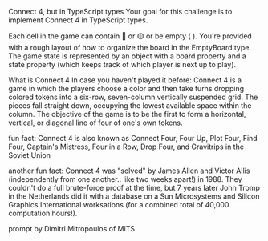 Connect 4, but in TypeScript types
Your goal for this challenge is to implement Connect 4 in TypeScript types.

Each cell in the game can contain 🔴 or 🟡 or be empty ( ). You're provided with a rough layout of how to organize the board in the EmptyBoard type. The game state is represented by an object with a board property and a state property (which keeps track of which player is next up to play).

What is Connect 4
In case you haven't played it before: Connect 4 is a game in which the players choose a color and then take turns dropping colored tokens into a six-row, seven-column vertically suspended grid. The pieces fall straight down, occupying the lowest available space within the column. The objective of the game is to be the first to form a horizontal, vertical, or diagonal line of four of one's own tokens.

fun fact: Connect 4 is also known as Connect Four, Four Up, Plot Four, Find Four, Captain's Mistress, Four in a Row, Drop Four, and Gravitrips in the Soviet Union

another fun fact: Connect 4 was "solved" by James Allen and Victor Allis (independently from one another.. like two weeks apart!) in 1988. They couldn't do a full brute-force proof at the time, but 7 years later John Tromp in the Netherlands did it with a database on a Sun Microsystems and Silicon Graphics International worksations (for a combined total of 40,000 computation hours!).

prompt by Dimitri Mitropoulos of MiTS
